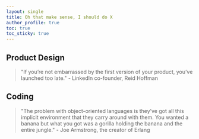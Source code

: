 ```yaml
---
layout: single
title: Oh that make sense, I should do X
author_profile: true
toc: true
toc_sticky: true
---
```


## Product Design

> "If you’re not embarrassed by the first version of your product, you’ve launched too late." - LinkedIn co-founder, Reid Hoffman

## Coding

> "The problem with object-oriented languages is they’ve got all this implicit environment that they carry around with them. You wanted a banana but what you got was a gorilla holding the banana and the entire jungle." -  Joe Armstrong, the creator of Erlang
